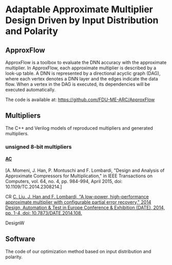 # Adaptable Approximate Multiplier Design Driven by Input Distribution and Polarity

## ApproxFlow

ApproxFlow is a toolbox to evaluate the DNN accuracy with the approximate multiplier. In ApproxFlow, each approximate multiplier is described by a look-up table. A DNN is represented by a directional acyclic graph (DAG), where each vertex denotes a DNN layer and the edges indicate the data flow. When a vertex in the DAG is executed, its dependencies will be executed automatically.

The code is available at: https://github.com/FDU-ME-ARC/ApproxFlow

## Multipliers

The C++ and Verilog models of reproduced multipliers and generated multipliers.

### unsigned 8-bit multipliers

#### [AC](https://ieeexplore.ieee.org/abstract/document/6748013)
[A. Momeni, J. Han, P. Montuschi and F. Lombardi, "Design and Analysis of Approximate Compressors for Multiplication," in IEEE Transactions on Computers, vol. 64, no. 4, pp. 984-994, April 2015, doi: 10.1109/TC.2014.2308214.]

 CR [C. Liu, J. Han and F. Lombardi, "A low-power, high-performance approximate multiplier with configurable partial error recovery," 2014 Design, Automation & Test in Europe Conference & Exhibition (DATE), 2014, pp. 1-4, doi: 10.7873/DATE.2014.108.](https://ieeexplore.ieee.org/abstract/document/6800309)

 DesignW


## Software

The code of our optimization method based on input distribution and polarity. 